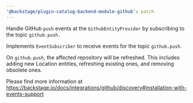 ```yaml
---
'@backstage/plugin-catalog-backend-module-github': patch
---
```


Handle GitHub `push` events at the `GithubEntityProvider` by subscribing to the topic `github.push.`

Implements `EventSubscriber` to receive events for the topic `github.push`.

On `github.push`, the affected repository will be refreshed.
This includes adding new Location entities, refreshing existing ones,
and removing obsolete ones.

Please find more information at
https://backstage.io/docs/integrations/github/discovery#installation-with-events-support
